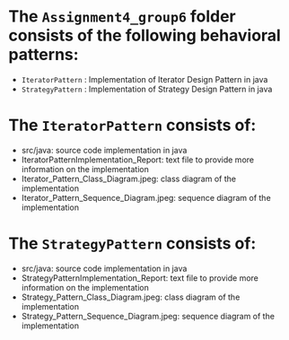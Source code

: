 # The `Assignment4_group6` folder consists of the following behavioral patterns:
  - `IteratorPattern` : Implementation of Iterator Design Pattern in java
  - `StrategyPattern` : Implementation of Strategy Design Pattern in java


# The `IteratorPattern` consists of:
- src/java: source code implementation in java
- IteratorPatternImplementation_Report: text file to provide more information on the implementation
- Iterator_Pattern_Class_Diagram.jpeg: class diagram of the implementation
- Iterator_Pattern_Sequence_Diagram.jpeg: sequence diagram of the implementation


# The `StrategyPattern` consists of:
- src/java: source code implementation in java
- StrategyPatternImplementation_Report: text file to provide more information on the implementation
- Strategy_Pattern_Class_Diagram.jpeg: class diagram of the implementation
- Strategy_Pattern_Sequence_Diagram.jpeg: sequence diagram of the implementation
 
